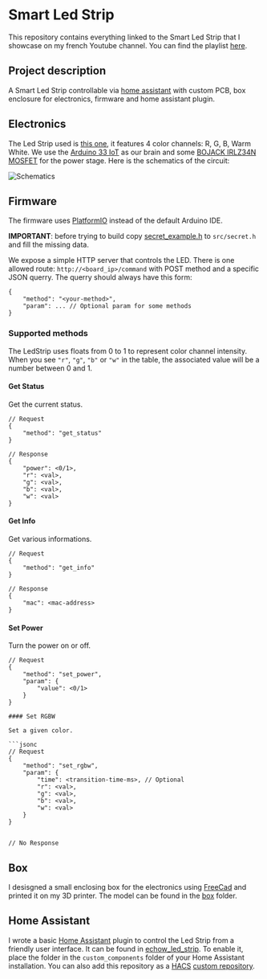 # Smart Led Strip

This repository contains everything linked to the Smart Led Strip that I showcase on my french Youtube channel. You can find the playlist [here](https://www.youtube.com/watch?v=J8o0olcY1OM&list=PLjJ8MpspHf32UaKSQNDGwbeBrOrvNWHvA).

## Project description

A Smart Led Strip controllable via [home assistant](https://www.home-assistant.io/) with custom PCB, box enclosure for electronics, firmware and home assistant plugin.

## Electronics

The Led Strip used is [this one](https://www.amazon.fr/gp/product/B01D1I50UW/ref=ppx_yo_dt_b_search_asin_title?ie=UTF8&th=1), it features 4 color channels: R, G, B, Warm White.
We use the [Arduino 33 IoT](https://store-usa.arduino.cc/products/arduino-nano-33-iot) as our brain and some [BOJACK IRLZ34N MOSFET](https://www.amazon.fr/gp/product/B0893WBH6H/ref=ppx_yo_dt_b_search_asin_title?ie=UTF8&psc=1) for the power stage. Here is the schematics of the circuit:

![Schematics](Schematics.png)

## Firmware

The firmware uses [PlatformIO](https://platformio.org/) instead of the default Arduino IDE.

**IMPORTANT**: before trying to build copy [secret_example.h](src/secret_example.h) to `src/secret.h` and fill the missing data.

We expose a simple HTTP server that controls the LED. There is one allowed route: `http://<board_ip>/command` with POST method and a specific JSON querry. The querry should always have this form:

```jsonc
{
    "method": "<your-method>",
    "param": ... // Optional param for some methods
}
```

### Supported methods

The LedStrip uses floats from 0 to 1 to represent color channel intensity. When you see `"r"`, `"g"`, `"b"` or `"w"` in the table, the associated value will be a number between 0 and 1.

#### Get Status

Get the current status.

```jsonc
// Request
{
    "method": "get_status"
}

// Response
{
    "power": <0/1>,
    "r": <val>,
    "g": <val>,
    "b": <val>,
    "w": <val>
}
```

#### Get Info

Get various informations.

```jsonc
// Request
{
    "method": "get_info"
}

// Response
{
    "mac": <mac-address>
}
```

#### Set Power

Turn the power on or off.

````jsonc
// Request
{
    "method": "set_power",
    "param": {
        "value": <0/1>
    }
}

#### Set RGBW

Set a given color.

```jsonc
// Request
{
    "method": "set_rgbw",
    "param": {
        "time": <transition-time-ms>, // Optional
        "r": <val>,
        "g": <val>,
        "b": <val>,
        "w": <val>
    }
}


// No Response
````

## Box

I desisgned a small enclosing box for the electronics using [FreeCad](https://www.freecadweb.org/) and printed it on my 3D printer. The model can be found in the [box](box) folder.

## Home Assistant

I wrote a basic [Home Assistant](https://www.home-assistant.io/) plugin to control the Led Strip from a friendly user interface. It can be found in [echow_led_strip](custom_components/echow_led_strip). To enable it, place the folder in the `custom_components` folder of your Home Assistant installation. You can also add this repository as a [HACS](https://hacs.xyz/) [custom repository](https://hacs.xyz/docs/faq/custom_repositories/).
